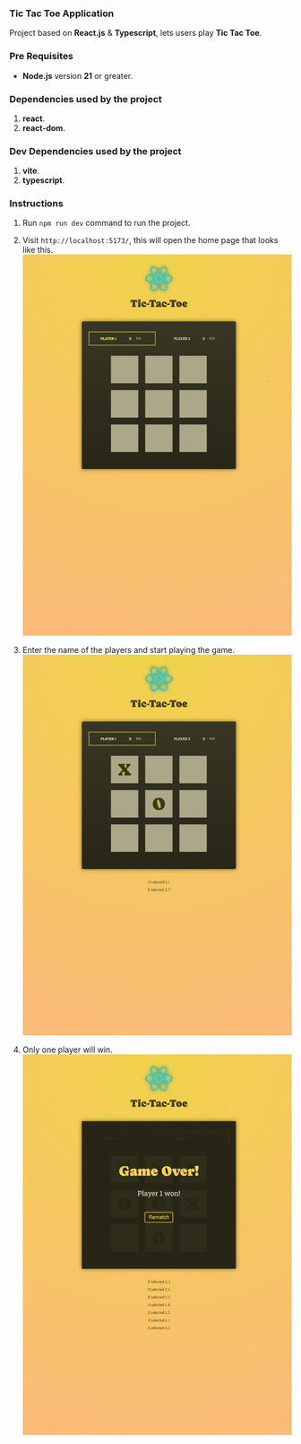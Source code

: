 ### Tic Tac Toe Application

Project based on **React.js** & **Typescript**, lets users play **Tic Tac Toe**.

### Pre Requisites

- **Node.js** version **21** or greater.

### Dependencies used by the project

1. **react**.
2. **react-dom**.

### Dev Dependencies used by the project

1. **vite**.
2. **typescript**.

### Instructions

1. Run `npm run dev` command to run the project.

1. Visit `http://localhost:5173/`, this will open the home page that looks like this. ![Home-Page](./public/instructions/1.jpeg)

1. Enter the name of the players and start playing the game. ![Home-Page](./public/instructions/2.jpeg)

1. Only one player will win. ![Home-Page](./public/instructions/3.jpeg)
